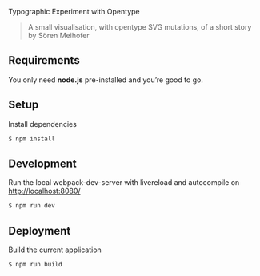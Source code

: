 Typographic Experiment with Opentype

>  A small visualisation, with opentype SVG mutations, of a short story by Sören Meihofer

## Requirements
You only need <b>node.js</b> pre-installed and you’re good to go.

## Setup
Install dependencies
```sh
$ npm install
```

## Development
Run the local webpack-dev-server with livereload and autocompile on [http://localhost:8080/](http://localhost:8080/)
```sh
$ npm run dev
```
## Deployment
Build the current application
```sh
$ npm run build
```
